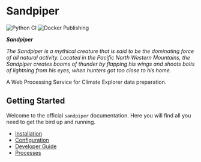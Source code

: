 # Sandpiper
![Python CI](https://github.com/pacificclimate/sandpiper/workflows/Python%20CI/badge.svg)
![Docker Publishing](https://github.com/pacificclimate/sandpiper/workflows/Docker%20Publishing/badge.svg)

___Sandpiper___

_The Sandpiper is a mythical creature that is said to be the dominating force of all natural activity. Located in the Pacific North Western Mountains, the Sandpiper creates booms of thunder by flapping his wings and shoots bolts of lightning from his eyes, when hunters got too close to his home._

A Web Processing Service for Climate Explorer data preparation.

## Getting Started
Welcome to the official `sandpiper` documentation. Here you will find all you need to get the bird up and running.
- [Installation](installation.md)
- [Configuration](configuration.md)
- [Developer Guide](dev_guide.md)
- [Processes](processes.md)
